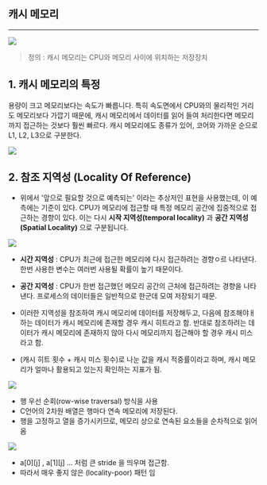 ## 캐시 메모리

---
![](https://img1.daumcdn.net/thumb/R1280x0/?scode=mtistory2&fname=https%3A%2F%2Fblog.kakaocdn.net%2Fdna%2FR9xKj%2FbtsPCJm7Zxp%2FAAAAAAAAAAAAAAAAAAAAAOUIifCAEucDiifH4_TGZJb4eAO9Kmrpq5Td74X3Y8Kh%2Fimg.png%3Fcredential%3DyqXZFxpELC7KVnFOS48ylbz2pIh7yKj8%26expires%3D1753973999%26allow_ip%3D%26allow_referer%3D%26signature%3Dha8Gm6xogCdrFWaboPKBPxisD7I%253D)

> 정의 : 캐시 메모리는 CPU와 메모리 사이에 위치하는 저장장치

## 1. 캐시 메모리의 특정
용량이 크고 메모리보다는 속도가 빠릅니다. 특히 속도면에서 CPU와의 물리적인 거리도 메모리보다 가깝기 때문에,
캐시 메모리에서 데이터를 읽어 들여 처리한다면 메모리까지 접근하는 것보다 훨씬 빠르다.
캐시 메모리에도 종류가 있어, 코어와 가까운 순으로 L1, L2, L3으로 구분한다.

![](https://img1.daumcdn.net/thumb/R1280x0/?scode=mtistory2&fname=https%3A%2F%2Fblog.kakaocdn.net%2Fdna%2Fc5FLh6%2FbtrXpbdv1rA%2FAAAAAAAAAAAAAAAAAAAAABMBO13OkIQT0e7gENklDDzdE5ajX79WDYVO_3wPjgzC%2Fimg.png%3Fcredential%3DyqXZFxpELC7KVnFOS48ylbz2pIh7yKj8%26expires%3D1753973999%26allow_ip%3D%26allow_referer%3D%26signature%3DkhBpRg%252B1hDXcq%252B0sZG1k%252F0Kzv6M%253D)

## 2. 참조 지역성 (Locality Of Reference)
- 위에서 '앞으로 필요할 것으로 예측되는' 이라는 추상저인 표현을 사용했는데, 이 예측에는 기준이 있다.
CPU가 메모리에 접근할 때 특정 메모리 공간에 집중적으로 접근하는 경향이 있다. 이는 다시 **시작 지역성(temporal locality)** 과 **공간 지역성(Spatial Locality)** 으로 구분됩니다. 

![](https://img1.daumcdn.net/thumb/R1280x0/?scode=mtistory2&fname=https%3A%2F%2Fblog.kakaocdn.net%2Fdna%2FdlFPgr%2FbtsPBFMnVkv%2FAAAAAAAAAAAAAAAAAAAAADKjsT5j9wRks6YMPIQsABHHoPO4QufDco5XSQoQ7M44%2Fimg.png%3Fcredential%3DyqXZFxpELC7KVnFOS48ylbz2pIh7yKj8%26expires%3D1753973999%26allow_ip%3D%26allow_referer%3D%26signature%3DYUQY1HYWDUwPKdAbWhgcOtx2riQ%253D)

- **시간 지역성** : CPU가 최근에 접근한 메모리에 다시 접근하려는 경향ㅇ르 나타낸다. 한번 사용한 변수는 여러번 사용될 확률이 높기 때문이다.
- **공간 지역성** : CPU가 한번 접근했던 메모리 공간의 근처에 접근하려는 경향을 나타낸다. 프로세스의 데이터들은 일반적으로 한군데 모여 저장되기 때문.

- 이러한 지역성을 참조하여 캐시 메모리에 데이터를 저장해두고, 다음에 참조해야ㅐ 하는 데이터가 캐시 메모리에 존재할 경우 캐시 히트라고 함.
반대로 참조하려는 데이터가 캐시 메모리에 존재하지 않아 다시 메모리까지 접근해야 할 경우 캐시 미스라고 함.
- (캐시 히트 횟수 + 캐시 미스 횟수)로 나눈 값을 캐시 적중률이라고 하며, 캐시 메모리가 얼마나 활용되고 있는지 확인하는 지표가 됨.

![](https://img1.daumcdn.net/thumb/R1280x0/?scode=mtistory2&fname=https%3A%2F%2Fblog.kakaocdn.net%2Fdna%2FnT49G%2FbtsPAWg1w0x%2FAAAAAAAAAAAAAAAAAAAAAKx1iOnc_VMSmb3EnClEKLK_oRLM5k7tmHaiLANAV3IA%2Fimg.png%3Fcredential%3DyqXZFxpELC7KVnFOS48ylbz2pIh7yKj8%26expires%3D1753973999%26allow_ip%3D%26allow_referer%3D%26signature%3DHT3ZeU5pnZpSv7Yle%252BnKSLCZY%252Fs%253D)

- 행 우선 순회(row-wise traversal) 방식을 사용
- C언어의 2차원 배열은 행마다 연속 메모리에 저장된다.
- 행을 고정하고 열을 증가시키므로, 메모리 상으로 연속된 요소들을 순차적으로 읽어옴

![](https://img1.daumcdn.net/thumb/R1280x0/?scode=mtistory2&fname=https%3A%2F%2Fblog.kakaocdn.net%2Fdna%2F68dNZ%2FbtsPDaEGbVH%2FAAAAAAAAAAAAAAAAAAAAAP15J92f1-rFU8ivwwcN5uZIkUgYAxrOWPR9SvzvrO1h%2Fimg.png%3Fcredential%3DyqXZFxpELC7KVnFOS48ylbz2pIh7yKj8%26expires%3D1753973999%26allow_ip%3D%26allow_referer%3D%26signature%3DwzJwP5%252BU4hABYo2AtvgKlcDRMsA%253D)

- a[0][j] , a[1][j] ... 처럼 큰 stride 을 띄우며 접근함.
- 따라서 매우 좋지 않은 (locality-poor) 패턴 임